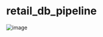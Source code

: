 # retail_db_pipeline

![image](https://github.com/user-attachments/assets/7bf0135d-8089-43b9-889e-c6eeff7ebbef)
